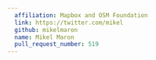 ```yaml
---
  affiliation: Mapbox and OSM Foundation
  link: https://twitter.com/mikel
  github: mikelmaron
  name: Mikel Maron
  pull_request_number: 519
---
```

